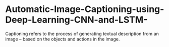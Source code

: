 # Automatic-Image-Captioning-using-Deep-Learning-CNN-and-LSTM-
Captioning refers to the process of generating textual description from an image – based on the objects and actions in the image. 
